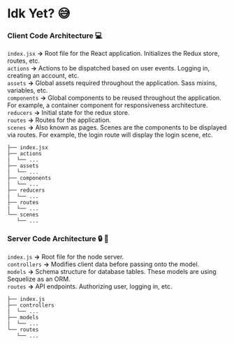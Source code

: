 # Idk Yet? :sweat_smile:

### Client Code Architecture :computer:
`index.jsx` **->** Root file for the React application. Initializes the Redux store, routes, etc.</br>
`actions`  **->** Actions to be dispatched based on user events. Logging in, creating an account, etc.</br>
`assets`  **->** Global assets required throughout the application. Sass mixins, variables, etc.</br>
`components`  **->** Global components to be reused throughout the application. For example, a container component for responsiveness architecture.</br>
`reducers`  **->** Initial state for the redux store.</br>
`routes`  **->** Routes for the application.</br>
`scenes`  **->** Also known as pages. Scenes are the components to be displayed via routes. For example, the login route will display the login scene, etc.</br>

```
├── index.jsx
├── actions
|  └── ...
├── assets
|  └── ...
├── components
|  └── ...
├── reducers
|  └── ...
├── routes
|  └── ...
└── scenes
   └── ...
```

### Server Code Architecture :lock: :floppy_disk:
`index.js`  **->** Root file for the node server. </br>
`controllers`  **->** Modifies client data before passing onto the model.</br>
`models`  **->** Schema structure for database tables. These models are using Sequelize as an ORM.</br>
`routes`  **->** API endpoints. Authorizing user, logging in, etc.</br>

```
├── index.js
├── controllers
|  └── ...
├── models
|  └── ...
└── routes
   └── ...
```
